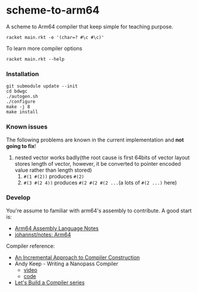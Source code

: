 # scheme-to-arm64

A scheme to Arm64 compiler that keep simple for teaching purpose.

```shell
racket main.rkt -e '(char=? #\c #\c)'
```

To learn more compiler options

```shell
racket main.rkt --help
```

### Installation

```shell
git submodule update --init
cd bdwgc
./autogen.sh
./configure
make -j 8
make install
```

### Known issues

The following problems are known in the current implementation and **not going to fix**!

1. nested vector works badly(the root cause is first 64bits of vector layout stores length of vector, however, it be converted to pointer encoded value rather than length stored)
   1. `#(1 #(2))` produces `#(2)`
   2. `#(3 #(2 4))` produces `#(2 #(2 #(2 ...`(a lots of `#(2 ...)` here)

### Develop

You're assume to familiar with arm64's assembly to contribute. A good start is:

- [Arm64 Assembly Language Notes](https://cit.dixie.edu/cs/2810/arm64-assembly.html)
- [johannst/notes: Arm64](https://johannst.github.io/notes/arch/arm64.html)

Compiler reference:

- [An Incremental Approach to Compiler Construction](http://scheme2006.cs.uchicago.edu/11-ghuloum.pdf)
- Andy Keep - Writing a Nanopass Compiler
  - [video](https://youtu.be/Os7FE3J-U5Q)
  - [code](https://github.com/akeep/scheme-to-c)
- [Let's Build a Compiler series](https://generalproblem.net/lets_build_a_compiler/01-starting-out/)
